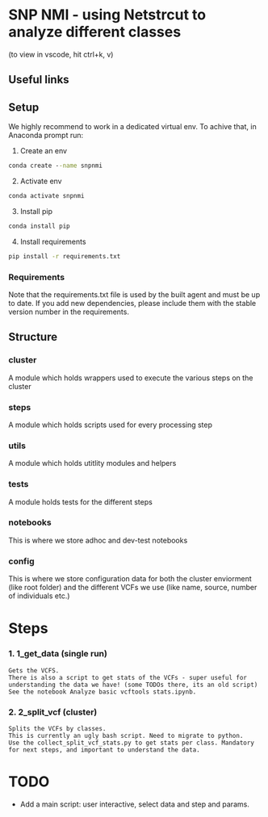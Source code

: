 # SNP NMI - using Netstrcut to analyze different classes
(to view in vscode, hit ctrl+k, v)
## Useful links

## Setup
We highly recommend to work in a dedicated virtual env.
To achive that, in Anaconda prompt run:
1. Create an env
``` cmd
conda create --name snpnmi
```
2. Activate env
``` cmd
conda activate snpnmi
```
3. Install pip
``` cmd
conda install pip
```
4. Install requirements
``` cmd
pip install -r requirements.txt
```

### Requirements
Note that the requirements.txt file is used by the built agent and must be up to date.
If you add new dependencies, please include them with the stable version number in the requirements.

## Structure

### cluster
A module which holds wrappers used to execute the various steps on the cluster

### steps
A module which holds scripts used for every processing step

### utils
A module which holds utitlity modules and helpers

### tests
A module  holds tests for the different steps

### notebooks
This is where we store adhoc and dev-test notebooks

### config
This is where we store configuration data for both the cluster enviorment (like root folder) and the different VCFs we use (like name, source, number of individuals etc.)


# Steps

### 1. 1_get_data (single run)

    Gets the VCFS.
    There is also a script to get stats of the VCFs - super useful for understanding the data we have! (some TODOs there, its an old script)
    See the notebook Analyze basic vcftools stats.ipynb.

### 2. 2_split_vcf (cluster)

    Splits the VCFs by classes.
    This is currently an ugly bash script. Need to migrate to python.
    Use the collect_split_vcf_stats.py to get stats per class. Mandatory for next steps, and important to understand the data.


# TODO
 -  Add a main script: user interactive, select data and step and params.